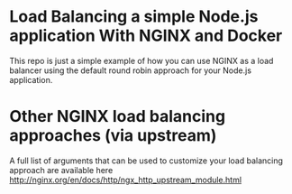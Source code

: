 # Load Balancing a simple Node.js application With NGINX and Docker

This repo is just a simple example of how you can use NGINX as a load balancer using the default round
robin approach for your Node.js application.

# Other NGINX load balancing approaches (via upstream)

A full list of arguments that can be used to customize your load balancing approach are available here
http://nginx.org/en/docs/http/ngx_http_upstream_module.html






